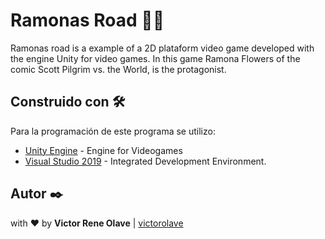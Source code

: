 # Ramonas Road 🏃‍♀️

Ramonas road is a example of a 2D plataform video game developed with the engine Unity for video games. In this game Ramona Flowers of the comic Scott Pilgrim vs. the World, is the protagonist.

## Construido con 🛠️

Para la programación de este programa se utilizo:
* [Unity Engine](https://www.java.com/es/) - Engine for Videogames
* [Visual Studio 2019](https://visualstudio.microsoft.com/es/vs/) - Integrated Development Environment.

## Autor ✒️

with ❤️ by   **Victor Rene Olave** | [victorolave](https://github.com/victorolave)
